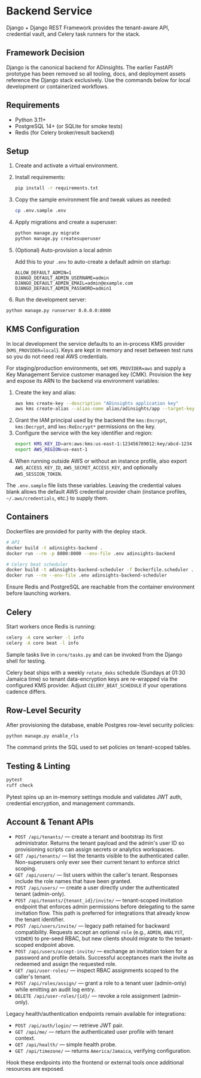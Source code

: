 # Backend Service

Django + Django REST Framework provides the tenant-aware API, credential vault, and Celery task
runners for the stack.

## Framework Decision

Django is the canonical backend for ADinsights. The earlier FastAPI prototype has been removed so
all tooling, docs, and deployment assets reference the Django stack exclusively. Use the commands
below for local development or containerized workflows.

## Requirements

- Python 3.11+
- PostgreSQL 14+ (or SQLite for smoke tests)
- Redis (for Celery broker/result backend)

## Setup

1. Create and activate a virtual environment.
2. Install requirements:
   ```bash
   pip install -r requirements.txt
   ```
3. Copy the sample environment file and tweak values as needed:
   ```bash
   cp .env.sample .env
   ```
4. Apply migrations and create a superuser:
   ```bash
   python manage.py migrate
   python manage.py createsuperuser
   ```
5. (Optional) Auto-provision a local admin

   Add this to your `.env` to auto-create a default admin on startup:

   ```env
   ALLOW_DEFAULT_ADMIN=1
   DJANGO_DEFAULT_ADMIN_USERNAME=admin
   DJANGO_DEFAULT_ADMIN_EMAIL=admin@example.com
   DJANGO_DEFAULT_ADMIN_PASSWORD=admin1
   ```

6. Run the development server:

```bash
python manage.py runserver 0.0.0.0:8000
```

## KMS Configuration

In local development the service defaults to an in-process KMS provider (`KMS_PROVIDER=local`).
Keys are kept in memory and reset between test runs so you do not need real AWS credentials.

For staging/production environments, set `KMS_PROVIDER=aws` and supply a Key Management Service
customer managed key (CMK). Provision the key and expose its ARN to the backend via environment
variables:

1. Create the key and alias:
   ```bash
   aws kms create-key --description "ADinsights application key"
   aws kms create-alias --alias-name alias/adinsights/app --target-key-id <key-id>
   ```
2. Grant the IAM principal used by the backend the `kms:Encrypt`, `kms:Decrypt`, and
   `kms:ReEncrypt*` permissions on the key.
3. Configure the service with the key identifier and region:
   ```bash
   export KMS_KEY_ID=arn:aws:kms:us-east-1:123456789012:key/abcd-1234
   export AWS_REGION=us-east-1
   ```
4. When running outside AWS or without an instance profile, also export `AWS_ACCESS_KEY_ID`,
   `AWS_SECRET_ACCESS_KEY`, and optionally `AWS_SESSION_TOKEN`.

The `.env.sample` file lists these variables. Leaving the credential values blank allows the
default AWS credential provider chain (instance profiles, `~/.aws/credentials`, etc.) to supply
them.

## Containers

Dockerfiles are provided for parity with the deploy stack.

```bash
# API
docker build -t adinsights-backend .
docker run --rm -p 8000:8000 --env-file .env adinsights-backend

# Celery beat scheduler
docker build -t adinsights-backend-scheduler -f Dockerfile.scheduler .
docker run --rm --env-file .env adinsights-backend-scheduler
```

Ensure Redis and PostgreSQL are reachable from the container environment before launching workers.

## Celery

Start workers once Redis is running:

```bash
celery -A core worker -l info
celery -A core beat -l info
```

Sample tasks live in `core/tasks.py` and can be invoked from the Django shell for testing.

Celery beat ships with a weekly `rotate_deks` schedule (Sundays at 01:30 Jamaica time) so tenant
data-encryption keys are re-wrapped via the configured KMS provider. Adjust `CELERY_BEAT_SCHEDULE`
if your operations cadence differs.

## Row-Level Security

After provisioning the database, enable Postgres row-level security policies:

```bash
python manage.py enable_rls
```

The command prints the SQL used to set policies on tenant-scoped tables.

## Testing & Linting

```bash
pytest
ruff check
```

Pytest spins up an in-memory settings module and validates JWT auth, credential encryption, and
management commands.

## Account & Tenant APIs

- `POST /api/tenants/` — create a tenant and bootstrap its first administrator. Returns the
  tenant payload and the admin's user ID so provisioning scripts can assign secrets or analytics
  workspaces.
- `GET /api/tenants/` — list the tenants visible to the authenticated caller. Non-superusers only
  ever see their current tenant to enforce strict scoping.
- `GET /api/users/` — list users within the caller's tenant. Responses include the role names that
  have been granted.
- `POST /api/users/` — create a user directly under the authenticated tenant (admin-only).
- `POST /api/tenants/{tenant_id}/invite/` — tenant-scoped invitation endpoint that enforces admin
  permissions before delegating to the same invitation flow. This path is preferred for
  integrations that already know the tenant identifier.
- `POST /api/users/invite/` — legacy path retained for backward compatibility. Requests accept an
  optional `role` (e.g., `ADMIN`, `ANALYST`, `VIEWER`) to pre-seed RBAC, but new clients should
  migrate to the tenant-scoped endpoint above.
- `POST /api/users/accept-invite/` — exchange an invitation token for a password and profile
  details. Successful acceptances mark the invite as redeemed and assign the requested role.
- `GET /api/user-roles/` — inspect RBAC assignments scoped to the caller's tenant.
- `POST /api/roles/assign/` — grant a role to a tenant user (admin-only) while emitting an
  audit log entry.
- `DELETE /api/user-roles/{id}/` — revoke a role assignment (admin-only).

Legacy health/authentication endpoints remain available for integrations:

- `POST /api/auth/login/` — retrieve JWT pair.
- `GET /api/me/` — return the authenticated user profile with tenant context.
- `GET /api/health/` — simple health probe.
- `GET /api/timezone/` — returns `America/Jamaica`, verifying configuration.

Hook these endpoints into the frontend or external tools once additional resources are exposed.
